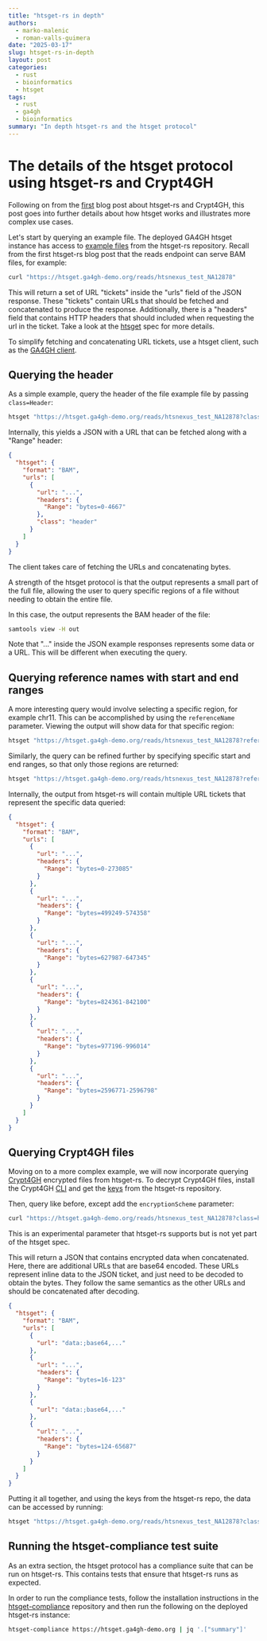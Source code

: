 ```yaml
---
title: "htsget-rs in depth"
authors:
  - marko-malenic
  - roman-valls-guimera
date: "2025-03-17"
slug: htsget-rs-in-depth
layout: post
categories:
  - rust
  - bioinformatics
  - htsget
tags:
  - rust
  - ga4gh
  - bioinformatics
summary: "In depth htsget-rs and the htsget protocol"
---
```

# The details of the htsget protocol using htsget-rs and Crypt4GH

Following on from the [first] blog post about htsget-rs and Crypt4GH, this post goes into further details about how htsget works and illustrates more complex use cases.

Let's start by querying an example file. The deployed GA4GH htsget instance has access to [example files][example-files] from the htsget-rs
repository. Recall from the first htsget-rs blog post that the reads endpoint can serve BAM files, for example:

```sh
curl "https://htsget.ga4gh-demo.org/reads/htsnexus_test_NA12878"
```

This will return a set of URL "tickets" inside the "urls" field of the JSON response. These "tickets" contain URLs that
should be fetched and concatenated to produce the response. Additionally, there is a "headers" field that contains HTTP
headers that should included when requesting the url in the ticket. Take a look at the [htsget] spec for more details.

To simplify fetching and concatenating URL tickets, use a htsget client, such as the [GA4GH client][client].

## Querying the header

As a simple example, query the header of the file example file by passing `class=Header`:

```sh
htsget "https://htsget.ga4gh-demo.org/reads/htsnexus_test_NA12878?class=header" > out.bam
```

Internally, this yields a JSON with a URL that can be fetched along with a "Range" header:

```json
{
  "htsget": {
    "format": "BAM",
    "urls": [
      {
        "url": "...",
        "headers": {
          "Range": "bytes=0-4667"
        },
        "class": "header"
      }
    ]
  }
}
```

The client takes care of fetching the URLs and concatenating bytes.

A strength of the htsget protocol is that the output represents a small part of the full file, allowing the user to
query specific regions of a file without needing to obtain the entire file.

In this case, the output represents the BAM header of the file:

```sh
samtools view -H out
```

Note that "..." inside the JSON example responses represents some data or a URL. This will be different when executing
the query.

## Querying reference names with start and end ranges

A more interesting query would involve selecting a specific region, for example chr11. This can be accomplished by
using the `referenceName` parameter. Viewing the output will show data for that specific region:

```sh
htsget "https://htsget.ga4gh-demo.org/reads/htsnexus_test_NA12878?referenceName=11" | samtools view
```

Similarly, the query can be refined further by specifying specific start and end ranges, so that only those regions
are returned:

```sh
htsget "https://htsget.ga4gh-demo.org/reads/htsnexus_test_NA12878?referenceName=11&start=500000&end=5001000" | samtools view
```

Internally, the output from htsget-rs will contain multiple URL tickets that represent the specific data queried:

```json
{
  "htsget": {
    "format": "BAM",
    "urls": [
      {
        "url": "...",
        "headers": {
          "Range": "bytes=0-273085"
        }
      },
      {
        "url": "...",
        "headers": {
          "Range": "bytes=499249-574358"
        }
      },
      {
        "url": "...",
        "headers": {
          "Range": "bytes=627987-647345"
        }
      },
      {
        "url": "...",
        "headers": {
          "Range": "bytes=824361-842100"
        }
      },
      {
        "url": "...",
        "headers": {
          "Range": "bytes=977196-996014"
        }
      },
      {
        "url": "...",
        "headers": {
          "Range": "bytes=2596771-2596798"
        }
      }
    ]
  }
}
```

## Querying Crypt4GH files

Moving on to a more complex example, we will now incorporate querying [Crypt4GH][c4gh] encrypted files from htsget-rs.
To decrypt Crypt4GH files, install the Crypt4GH [CLI][c4gh-cli] and get the [keys] from the htsget-rs repository.

Then, query like before, except add the `encryptionScheme` parameter:

```sh
curl "https://htsget.ga4gh-demo.org/reads/htsnexus_test_NA12878?class=header&encryptionScheme=C4GH"
```

This is an experimental parameter that htsget-rs supports but is not yet part of the htsget spec.

This will return a JSON that contains encrypted data when concatenated. Here, there are additional URLs that are base64
encoded. These URLs represent inline data to the JSON ticket, and just need to be decoded to obtain the bytes. They
follow the same semantics as the other URLs and should be concatenated after decoding.

```json
{
  "htsget": {
    "format": "BAM",
    "urls": [
      {
        "url": "data:;base64,..."
      },
      {
        "url": "...",
        "headers": {
          "Range": "bytes=16-123"
        }
      },
      {
        "url": "data:;base64,..."
      },
      {
        "url": "...",
        "headers": {
          "Range": "bytes=124-65687"
        }
      }
    ]
  }
}
```

Putting it all together, and using the keys from the htsget-rs repo, the data can be accessed by running:

```sh
htsget "https://htsget.ga4gh-demo.org/reads/htsnexus_test_NA12878?class=header&encryptionScheme=C4GH" | crypt4gh decrypt --sk bob.sec | samtools view -H
```

## Running the htsget-compliance test suite

As an extra section, the htsget protocol has a compliance suite that can be run on htsget-rs. This contains tests that
ensure that htsget-rs runs as expected. 

In order to run the compliance tests, follow the installation instructions in the [htsget-compliance] repository and
then run the following on the deployed htsget-rs instance:

```sh
htsget-compliance https://htsget.ga4gh-demo.org | jq '.["summary"]'
```

[first]: https://umccr.org/blog/htsget-rs-crypt4gh/
[example-files]: https://github.com/umccr/htsget-rs/tree/main/data
[client]: https://htsget.readthedocs.io/en/latest/quickstart.html#installation
[htsget]: https://samtools.github.io/hts-specs/htsget.html
[c4gh]: https://samtools.github.io/hts-specs/crypt4gh.pdf
[c4gh-cli]: https://github.com/EGA-archive/crypt4gh-rust
[keys]: https://github.com/umccr/htsget-rs/tree/main/data/c4gh/keys
[htsget-compliance]: https://github.com/ga4gh/htsget-compliance?tab=readme-ov-file#installation
